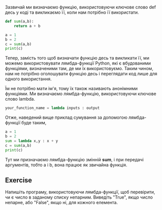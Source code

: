 Зазвичай ми визначаємо функцію, використовуючи ключове слово def десь у коді та викликаємо її, коли нам потрібно її використати.

```python
def sum(a,b):
    return a + b

a = 1
b = 2
c = sum(a,b)
print(c)
```

Тепер, замість того щоб визначати функцію десь та викликати її, ми можемо використовувати лямбда-функції Python, які є вбудованими функціями, визначеними там, де ми їх використовуємо. Таким чином, нам не потрібно оголошувати функцію десь і переглядати код лише для одного використання.

Їм не потрібно мати ім'я, тому їх також називають анонімними функціями. Ми визначаємо лямбда-функцію, використовуючи ключове слово lambda.

```python
your_function_name = lambda inputs : output
```

Отже, наведений вище приклад сумування за допомогою лямбда-функції буде таким,

```python
a = 1
b = 2
sum = lambda x,y : x + y
c = sum(a,b)
print(c)
```

Тут ми призначаємо лямбда-функцію змінній **sum**, і при передачі аргументів, тобто a і b, вона працює як звичайна функція.

Exercise
--------

Напишіть програму, використовуючи лямбда-функції, щоб перевірити, чи є число в заданому списку непарним. Виведіть "True", якщо число непарне, або "False", якщо ні, для кожного елемента.